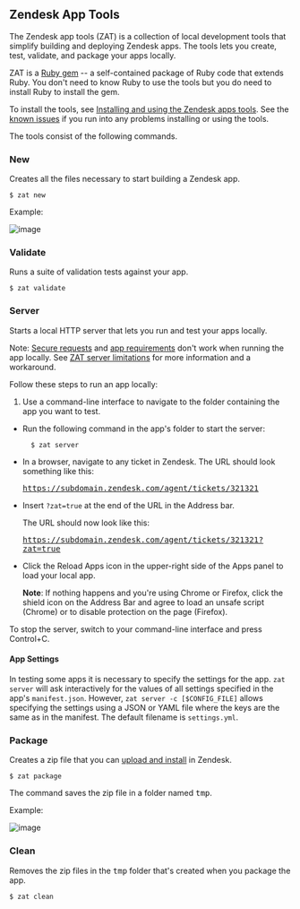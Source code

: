 ## Zendesk App Tools

The Zendesk app tools (ZAT) is a collection of local development tools that simplify building and deploying Zendesk apps. The tools lets you create, test, validate, and package your apps locally.

ZAT is a [Ruby gem](http://rubygems.org/gems/zendesk_apps_tools) -- a self-contained package of Ruby code that extends Ruby. You don't need to know Ruby to use the tools but you do need to install Ruby to install the gem.

To install the tools, see [Installing and using the Zendesk apps tools](https://support.zendesk.com/hc/en-us/articles/203691236). See the [known issues](https://support.zendesk.com/hc/en-us/articles/203691376) if you run into any problems installing or using the tools.

The tools consist of the following commands.

### New

Creates all the files necessary to start building a Zendesk app.

    $ zat new

Example:

![image](https://zen-marketing-documentation.s3.amazonaws.com/docs/en/zat_mac_cmd_new.png)

### Validate

Runs a suite of validation tests against your app.

    $ zat validate

### Server

Starts a local HTTP server that lets you run and test your apps locally.

Note: [Secure requests](./requests#secure_requests) and [app requirements](./app_requirements) don't work when running the app locally. See [ZAT server limitations](https://support.zendesk.com/hc/en-us/articles/203691236#topic_ux4_lv3_ks) for more information and a workaround.

Follow these steps to run an app locally:

1. Use a command-line interface to navigate to the folder containing the app you want to test.

- Run the following command in the app's folder to start the server:

   		$ zat server

- In a browser, navigate to any ticket in Zendesk. The URL should look something like this:

	<tt>https://subdomain.zendesk.com/agent/tickets/321321</tt>

- Insert `?zat=true` at the end of the URL in the Address bar.

	The URL should now look like this:

	<tt>https://subdomain.zendesk.com/agent/tickets/321321?zat=true</tt>

- Click the Reload Apps icon in the upper-right side of the Apps panel to load your local app.

	**Note**: If nothing happens and you're using Chrome or Firefox, click the shield icon on the Address Bar and agree to load an unsafe script (Chrome) or to disable protection on the page (Firefox).

To stop the server, switch to your command-line interface and press Control+C.

#### App Settings

In testing some apps it is necessary to specify the settings for the app. `zat server` will ask interactively for the values of all settings specified in the app's `manifest.json`. However, `zat server -c [$CONFIG_FILE]` allows specifying the settings using a JSON or YAML file where the keys are the same as in the manifest. The default filename is `settings.yml`.

### Package

Creates a zip file that you can [upload and install](https://support.zendesk.com/hc/en-us/articles/203691246) in Zendesk.

    $ zat package

The command saves the zip file in a folder named <tt>tmp</tt>.

Example:

![image](https://zen-marketing-documentation.s3.amazonaws.com/docs/en/zat_mac_cmd_package.png)

### Clean

Removes the zip files in the <tt>tmp</tt> folder that's created when you package the app.

    $ zat clean

